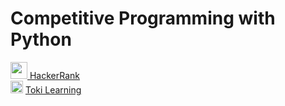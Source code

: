 # Competitive Programming with Python

<a href="https://www.hackerrank.com/dashboard">
  <img src="https://user-images.githubusercontent.com/49567907/195175536-ff853001-b907-48ba-8af7-2d3aa862cf03.png" width="27px"> </a>
  <a href="https://github.com/wisnuadipradana/competitive-programming-with-python/tree/main/HackerRank">HackerRank</a> <br>
<a href="https://tlx.toki.id/">
  <img src="https://user-images.githubusercontent.com/49567907/195177940-9271a26b-dc8b-498b-ad54-8da1499e5334.png" width="20px" /></a> 
  <a href="https://linktr.ee/meongmeongproject">Toki Learning</a>
